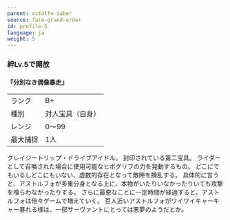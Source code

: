 ```yaml
---
parent: astolfo-saber
source: fate-grand-order
id: profile-5
language: ja
weight: 5
---
```


### 絆Lv.5で開放

#### 『分別なき偶像暴走』

<table>
  <tr><td>ランク</td><td>B+</td></tr>
  <tr><td>種別</td><td>対人宝具（自身）</td></tr>
  <tr><td>レンジ</td><td>0～99</td></tr>
  <tr><td>最大捕捉</td><td>1人</td></tr>
</table>

クレイジートリップ・ドライブアイドル。
封印されている第二宝具。
ライダーとして召喚された場合に使用可能なヒポグリフの力を発動するもの。
どこにでもいるしどこにもいない、虚数的存在となって敵陣を攪乱する。
具体的に言うと、アストルフォが多重分身となる上に、本物がいたりいなかったりいても攻撃を喰らわなかったりする。
さらに最悪なことに一定時間が経過すると、アストルフォは倍々ゲームで増えていく。
百人近いアストルフォがワイワイキャーキャー暴れる様は、一部サーヴァントにとっては悪夢のようだとか。
